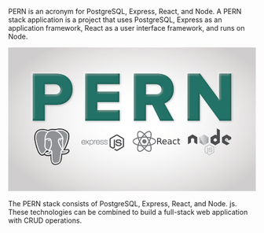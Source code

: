 PERN is an acronym for PostgreSQL, Express, React, and Node. A PERN stack application is a project that uses PostgreSQL, Express as an application framework, React as a user interface framework, and runs on Node.   

![PERN Stack](./front-end/public/pern.png)   

The PERN stack consists of PostgreSQL, Express, React, and Node. js. These technologies can be combined to build a full-stack web application with CRUD operations.   